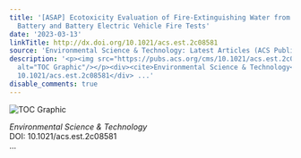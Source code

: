 ```yaml
---
title: '[ASAP] Ecotoxicity Evaluation of Fire-Extinguishing Water from Large-Scale
  Battery and Battery Electric Vehicle Fire Tests'
date: '2023-03-13'
linkTitle: http://dx.doi.org/10.1021/acs.est.2c08581
source: 'Environmental Science & Technology: Latest Articles (ACS Publications)'
description: '<p><img src="https://pubs.acs.org/cms/10.1021/acs.est.2c08581/asset/images/medium/es2c08581_0008.gif"
  alt="TOC Graphic"/></p><div><cite>Environmental Science & Technology</cite></div><div>DOI:
  10.1021/acs.est.2c08581</div> ...'
disable_comments: true
---
```

<p><img src="https://pubs.acs.org/cms/10.1021/acs.est.2c08581/asset/images/medium/es2c08581_0008.gif" alt="TOC Graphic"/></p><div><cite>Environmental Science & Technology</cite></div><div>DOI: 10.1021/acs.est.2c08581</div> ...